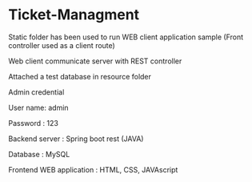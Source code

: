 # Ticket-Managment
Static folder has been used to run WEB client application sample (Front controller used as a client route)

Web client communicate server with REST controller 

Attached a test database in resource folder

Admin credential

User name: admin

Password : 123

Backend server : Spring boot rest (JAVA)

Database : MySQL

Frontend WEB application : HTML, CSS, JAVAscript
